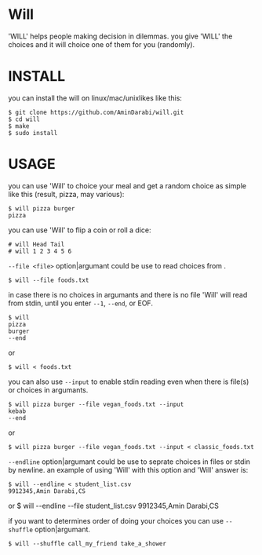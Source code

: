 # Will
'WILL' helps people making decision in dilemmas.
you give 'WILL' the choices and it will choice one of them for you (randomly).

# INSTALL

you can install the will on linux/mac/unixlikes like this:

    $ git clone https://github.com/AminDarabi/will.git
    $ cd will
    $ make
    $ sudo install

# USAGE

you can use 'Will' to choice your meal and get a random choice as simple like this (result, pizza, may various):

    $ will pizza burger
    pizza

you can use 'Will' to flip a coin or roll a dice:

    # will Head Tail
    # will 1 2 3 4 5 6

`--file <file>` option|argumant could be use to read choices from <file>.

    $ will --file foods.txt
    
in case there is no choices in argumants and there is no file 'Will' will read from stdin, until you enter `--1`, `--end`, or EOF.

    $ will
    pizza
    burger
    --end
    
 or
 
    $ will < foods.txt
    
you can also use `--input` to enable stdin reading even when there is file(s) or choices in argumants.

    $ will pizza burger --file vegan_foods.txt --input
    kebab
    --end
 
 or
 
    $ will pizza burger --file vegan_foods.txt --input < classic_foods.txt
    
`--endline` option|argumant could be use to seprate choices in files or stdin by newline.
an example of using 'Will' with this option and 'Will' answer is:
    
    $ will --endline < student_list.csv
    9912345,Amin Darabi,CS
or
    $ will --endline --file student_list.csv
    9912345,Amin Darabi,CS

if you want to determines order of doing your choices you can use `--shuffle` option|argumant.

    $ will --shuffle call_my_friend take_a_shower
